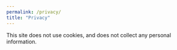 ```yaml
---
permalink: /privacy/
title: "Privacy"
---
```


This site does not use cookies, and does not collect any personal information.
